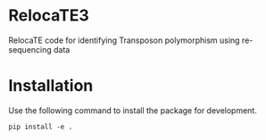 # RelocaTE3

RelocaTE code for identifying Transposon polymorphism using re-sequencing data

# Installation

Use the following command to install the package for development.

```
pip install -e .
```
